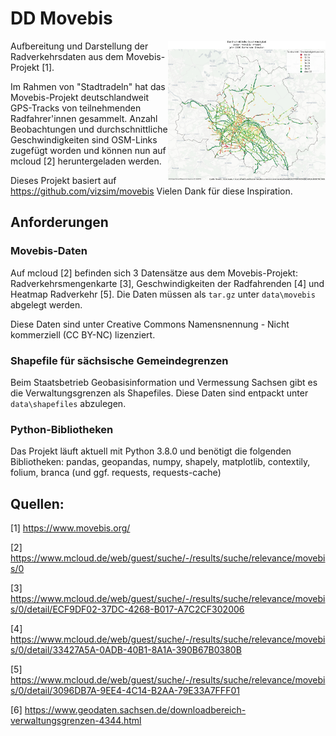 # DD Movebis

<a href="https://raw.githubusercontent.com/Oi-sin/ddmovebis/main/assets/geschwindigkeiten_2020_25_Dresden.png"><img align="right" width="50%" src="assets/geschwindigkeiten_2020_25_Dresden.png" title="Sample output image" alt="2020 data for Dresden"></a>

Aufbereitung und Darstellung der Radverkehrsdaten aus dem Movebis-Projekt [1].

Im Rahmen von "Stadtradeln" hat das Movebis-Projekt deutschlandweit GPS-Tracks von teilnehmenden Radfahrer'innen gesammelt. Anzahl Beobachtungen und durchschnittliche Geschwindigkeiten sind OSM-Links zugefügt worden und können nun auf mcloud [2] heruntergeladen werden.

Dieses Projekt basiert auf https://github.com/vizsim/movebis Vielen Dank für diese Inspiration.

## Anforderungen

### Movebis-Daten

Auf mcloud [2] befinden sich 3 Datensätze aus dem Movebis-Projekt: Radverkehrsmengenkarte [3], Geschwindigkeiten der Radfahrenden [4] und Heatmap Radverkehr [5]. Die Daten müssen als `tar.gz` unter `data\movebis` abgelegt werden.

Diese Daten sind unter Creative Commons Namensnennung - Nicht kommerziell (CC BY-NC) lizenziert.

### Shapefile für sächsische Gemeindegrenzen

Beim Staatsbetrieb Geobasisinformation und Vermessung Sachsen gibt es die Verwaltungsgrenzen als Shapefiles. Diese Daten sind entpackt unter `data\shapefiles` abzulegen.

### Python-Bibliotheken

Das Projekt läuft aktuell mit Python 3.8.0 und benötigt die folgenden Bibliotheken: pandas, geopandas, numpy, shapely, matplotlib, contextily, folium, branca (und ggf. requests, requests-cache)




## Quellen:

[1] https://www.movebis.org/

[2] https://www.mcloud.de/web/guest/suche/-/results/suche/relevance/movebis/0

[3] https://www.mcloud.de/web/guest/suche/-/results/suche/relevance/movebis/0/detail/ECF9DF02-37DC-4268-B017-A7C2CF302006

[4] https://www.mcloud.de/web/guest/suche/-/results/suche/relevance/movebis/0/detail/33427A5A-0ADB-40B1-8A1A-390B67B0380B

[5] https://www.mcloud.de/web/guest/suche/-/results/suche/relevance/movebis/0/detail/3096DB7A-9EE4-4C14-B2AA-79E33A7FFF01

[6] https://www.geodaten.sachsen.de/downloadbereich-verwaltungsgrenzen-4344.html